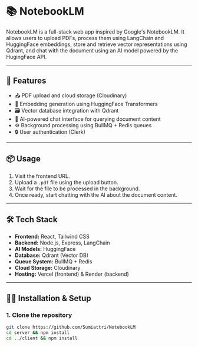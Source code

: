 # 📚 NotebookLM

NotebookLM is a full-stack web app inspired by Google's NotebookLM. It allows users to upload PDFs, process them using LangChain and HuggingFace embeddings, store and retrieve vector representations using Qdrant, and chat with the document using an AI model powered by the HugingFace API.

---

## 🚀 Features

- 📤 PDF upload and cloud storage (Cloudinary)
- 🧠 Embedding generation using HuggingFace Transformers
- 🗃️ Vector database integration with Qdrant
- 💬 AI-powered chat interface for querying document content
- ⚙️ Background processing using BullMQ + Redis queues
- 🔒 User authentication (Clerk)

---

## 📦 Usage

1. Visit the frontend URL.
2. Upload a `.pdf` file using the upload button.
3. Wait for the file to be processed in the background.
4. Once ready, start chatting with the AI about the document content.

---

## 🛠️ Tech Stack

- **Frontend:** React, Tailwind CSS
- **Backend:** Node.js, Express, LangChain
- **AI Models:** HuggingFace
- **Database:** Qdrant (Vector DB)
- **Queue System:** BullMQ + Redis
- **Cloud Storage:** Cloudinary
- **Hosting:** Vercel (frontend) & Render (backend)

---

## 🧑‍💻 Installation & Setup

### 1. Clone the repository

```bash
git clone https://github.com/Sumiattri/NotebookLM
cd server && npm install
cd ../client && npm install
```
